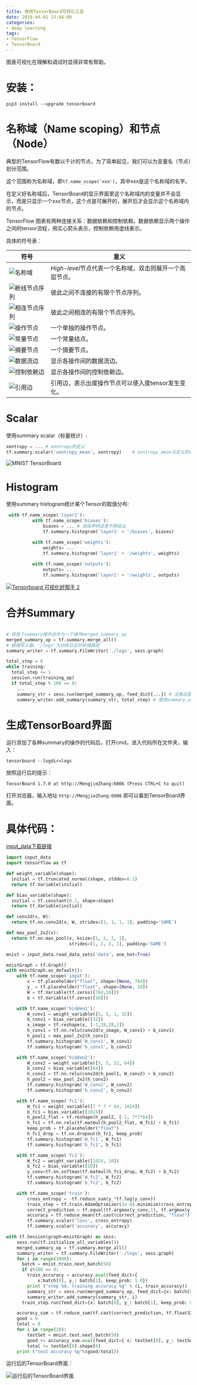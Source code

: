 ```yaml
---
title: 使用TensorBoard可视化工具
date: 2018-04-01 13:04:00
categories: 
- deep learning
tags:
- TensorFlow
- TensorBoard
---
```


图表可视化在理解和调试时显得非常有帮助。

<!-- more -->

# 安装：

```shell
pip3 install --upgrade tensorboard
```

# 名称域（Name scoping）和节点（Node）

典型的TensorFlow有数以千计的节点，为了简单起见，我们可以为变量名（节点）划分范围。

这个范围称为名称域，即`tf.name_scope('xxx')`，其中xxx是这个名称域的名字。

在定义好名称域后，TensorBoard的显示界面里这个名称域内的变量并不会显示，而是只显示一个xxx节点，这个点是可展开的，展开后才会显示这个名称域内的节点。

TensorFlow 图表有两种连接关系：数据依赖和控制依赖。数据依赖显示两个操作之间的tensor流程，用实心箭头表示，控制依赖用虚线表示。

具体的符号表：

| 符号                                       | 意义                                 |
| ---------------------------------------- | ---------------------------------- |
| ![名称域](http://www.tensorfly.cn/tfdoc/images/namespace_node.png) | *High-level*节点代表一个名称域，双击则展开一个高层节点。 |
| ![断线节点序列](http://www.tensorfly.cn/tfdoc/images/horizontal_stack.png) | 彼此之间不连接的有限个节点序列。                   |
| ![相连节点序列](http://www.tensorfly.cn/tfdoc/images/vertical_stack.png) | 彼此之间相连的有限个节点序列。                    |
| ![操作节点](http://www.tensorfly.cn/tfdoc/images/op_node.png) | 一个单独的操作节点。                         |
| ![常量节点](http://www.tensorfly.cn/tfdoc/images/constant.png) | 一个常量结点。                            |
| ![摘要节点](http://www.tensorfly.cn/tfdoc/images/summary.png) | 一个摘要节点。                            |
| ![数据流边](http://www.tensorfly.cn/tfdoc/images/dataflow_edge.png) | 显示各操作间的数据流边。                       |
| ![控制依赖边](http://www.tensorfly.cn/tfdoc/images/control_edge.png) | 显示各操作间的控制依赖边。                      |
| ![引用边](http://www.tensorfly.cn/tfdoc/images/reference_edge.png) | 引用边，表示出度操作节点可以使入度tensor发生变化。       |

# Scalar

使用summary scalar（标量统计）:

```python
xentropy = ... # xentropy的定义
tf.summary.scalar('xentropy_mean', xentropy)	# xentropy_mean为定义的xentropy的标签名
```

![MNIST TensorBoard](http://www.tensorfly.cn/tfdoc/images/mnist_tensorboard.png)

# Histogram

使用summary histogram统计某个Tensor的取值分布:

```python
 with tf.name_scope('layer1'):
          with tf.name_scope('biases'):
              biases = ... # 具体声明这里不再给出
              tf.summary.histogram('layer1' + '/biases', biases)

          with tf.name_scope('weights'):
              weights= ...
              tf.summary.histogram('layer1' + '/weights', weights)
        
          with tf.name_scope('outputs'):
              outputs= ...
              tf.summary.histogram('layer1' + '/weights', outputs)
```



[![Tensorboard 可视化好帮手 2](https://morvanzhou.github.io/static/results/tensorflow/4_2_2.png)](https://morvanzhou.github.io/static/results/tensorflow/4_2_2.png)

# 合并Summary

```python

# 将各个summary操作合并为一个操作merged_summary_op
merged_summary_op = tf.summary.merge_all()
# 数据写入器，'/logs'为训练日志的存储路径
summary_writer = tf.summary.FileWriter('./logs', sess.graph) 

total_step = 0
while training:
  total_step += 1
  session.run(training_op)
  if total_step % 100 == 0:
    ...
    summary_str = sess.run(merged_summary_op, feed_dict{...}) # 注意这里必须加feed_dict否则会报错
    summary_writer.add_summary(summary_str, total_step) # 使用summary_writer将数据写入磁盘
```

# 生成TensorBoard界面

运行添加了各种summary的操作的代码后，打开cmd，进入代码所在文件夹，输入：

```shell
tensorboard --logdir=logs
```

按照运行后的提示：

```shell
TensorBoard 1.7.0 at http://MengjieZhang:6006 (Press CTRL+C to quit)
```

打开浏览器，输入地址 `http://MengjieZhang:6006` 即可以看到TensorBoard界面。



# 具体代码：

[input_data下载链接](https://github.com/tensorflow/tensorflow/blob/master/tensorflow/examples/tutorials/mnist/input_data.py)

```python
import input_data
import tensorflow as tf

def weight_variable(shape):
  initial = tf.truncated_normal(shape, stddev=0.1)
  return tf.Variable(initial)

def bias_variable(shape):
  initial = tf.constant(0.1, shape=shape)
  return tf.Variable(initial)

def conv2d(x, W):
  return tf.nn.conv2d(x, W, strides=[1, 1, 1, 1], padding='SAME')

def max_pool_2x2(x):
  return tf.nn.max_pool(x, ksize=[1, 2, 2, 1],
                        strides=[1, 2, 2, 1], padding='SAME')

mnist = input_data.read_data_sets('data', one_hot=True)

mnistGraph = tf.Graph()
with mnistGraph.as_default():
    with tf.name_scope('input'):
        x = tf.placeholder("float", shape=[None, 784])
        y_ = tf.placeholder("float", shape=[None, 10])
        W = tf.Variable(tf.zeros([784,10]))
        b = tf.Variable(tf.zeros([10]))

    with tf.name_scope('hidden1'):
        W_conv1 = weight_variable([5, 5, 1, 32])
        b_conv1 = bias_variable([32])
        x_image = tf.reshape(x, [-1,28,28,1])
        h_conv1 = tf.nn.relu(conv2d(x_image, W_conv1) + b_conv1)
        h_pool1 = max_pool_2x2(h_conv1)
        tf.summary.histogram('W_conv1', W_conv1)
        tf.summary.histogram('b_conv1', b_conv1)

    with tf.name_scope('hidden2'):
        W_conv2 = weight_variable([5, 5, 32, 64])
        b_conv2 = bias_variable([64])
        h_conv2 = tf.nn.relu(conv2d(h_pool1, W_conv2) + b_conv2)
        h_pool2 = max_pool_2x2(h_conv2)
        tf.summary.histogram('W_conv2', W_conv2)
        tf.summary.histogram('b_conv2', b_conv2)

    with tf.name_scope('fc1'):
        W_fc1 = weight_variable([7 * 7 * 64, 1024])
        b_fc1 = bias_variable([1024])
        h_pool2_flat = tf.reshape(h_pool2, [-1, 7*7*64])
        h_fc1 = tf.nn.relu(tf.matmul(h_pool2_flat, W_fc1) + b_fc1)
        keep_prob = tf.placeholder("float")
        h_fc1_drop = tf.nn.dropout(h_fc1, keep_prob)
        tf.summary.histogram('W_fc1', W_fc1)
        tf.summary.histogram('b_fc1', b_fc1)

    with tf.name_scope('fc2'):
        W_fc2 = weight_variable([1024, 10])
        b_fc2 = bias_variable([10])
        y_conv=tf.nn.softmax(tf.matmul(h_fc1_drop, W_fc2) + b_fc2)
        tf.summary.histogram('W_fc2', W_fc2)
        tf.summary.histogram('b_fc2', b_fc2)

    with tf.name_scope('train'):
        cross_entropy = -tf.reduce_sum(y_*tf.log(y_conv))
        train_step = tf.train.AdamOptimizer(1e-4).minimize(cross_entropy)
        correct_prediction = tf.equal(tf.argmax(y_conv,1), tf.argmax(y_,1))
        accuracy = tf.reduce_mean(tf.cast(correct_prediction, "float"))
        tf.summary.scalar('loss', cross_entropy)
        tf.summary.scalar('accuracy', accuracy)      

with tf.Session(graph=mnistGraph) as sess:
    sess.run(tf.initialize_all_variables())
    merged_summary_op = tf.summary.merge_all() 
    summary_writer = tf.summary.FileWriter('./logs', sess.graph) 
    for i in range(3000):
      batch = mnist.train.next_batch(50)
      if i%100 == 0:
        train_accuracy = accuracy.eval(feed_dict={
            x:batch[0], y_: batch[1], keep_prob: 1.0})
        print ("step %d, training accuracy %g" % (i, train_accuracy))
        summary_str = sess.run(merged_summary_op, feed_dict={x: batch[0], y_: batch[1], keep_prob: 0.5})
        summary_writer.add_summary(summary_str, i) 
      train_step.run(feed_dict={x: batch[0], y_: batch[1], keep_prob: 0.5})

    accuracy_sum = tf.reduce_sum(tf.cast(correct_prediction, tf.float32))
    good = 0
    total = 0
    for i in range(10):
        testSet = mnist.test.next_batch(50)
        good += accuracy_sum.eval(feed_dict={ x: testSet[0], y_: testSet[1], keep_prob: 1.0})
        total += testSet[0].shape[0]
    print ("test accuracy %g"%(good/total))
```

运行后的TensorBoard界面：

![运行后的TensorBoard界面](http://chuantu.biz/t6/270/1522570657x1822611335.png)